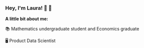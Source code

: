 ### Hey, I'm Laura! 👋 🤗

**A little bit about me:**

📚 Mathematics undergraduate student and Economics graduate

🖥️ Product Data Scientist 
